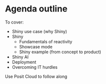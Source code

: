 # Agenda outline

To cover: 

* Shiny use case (why Shiny)
* Shiny
     * Fundamentals of reactivity
     * Showcase mode
     * Shiny example (from concept to product)
* Shiny AI
* Deployment
* Overcoming IT hurdles

Use Posit Cloud to follow along
